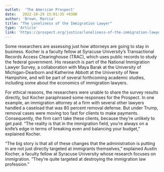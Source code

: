 ```yaml
---
outlet:  'The American Prospect'
date:   2022-10-29 15:01:35 +0300
author: 'Brown, Marcia'
title: "The Loneliness of the Immigration Lawyer"
type: 'Article'
link: 'https://prospect.org/justice/loneliness-of-the-immigration-lawyer/?pico_new_user=true&pico_ui=login_link'
---
```

Some researchers are assessing just how attorneys are going to stay in business. Kocher is a faculty fellow at Syracuse University’s Transactional Records Access Clearinghouse (TRAC), which uses public records to study the federal government. His research is part of the National Immigration Lawyer Survey, a collaboration with Maya Barak at the University of Michigan-Dearborn and Katherine Abbott at the University of New Hampshire, and will be part of several forthcoming academic studies, including some about the economics of immigration lawyers.

For ethical reasons, the researchers were unable to share the survey results directly, but Kocher paraphrased some responses for the Prospect. In one example, an immigration attorney at a firm with several other lawyers handled a caseload that was 80 percent removal defense. But under Trump, removal cases were moving too fast for clients to make payments. Consequently, the firm can’t take these clients, because they’re unlikely to get paid. “The reality is that in the immigration field, you’re always on a knife’s edge in terms of breaking even and balancing your budget,” explained Kocher.

“The big story is that all of these changes that the administration is putting in are not just directly targeted at immigrants themselves,” explained Austin Kocher, a faculty fellow at Syracuse University whose research focuses on immigration. “They’re quite targeted at destroying the immigration law profession.”